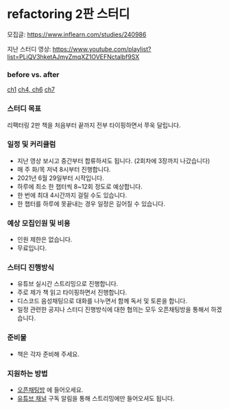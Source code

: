 # refactoring 2판 스터디

모집글: https://www.inflearn.com/studies/240986

지난 스터디 영상: https://www.youtube.com/playlist?list=PLjQV3hketAJmyZmqXZ1OVEFNctalbf9SX

### before vs. after
[ch1](https://github.com/roy-jung/refactoring/pull/1)
[ch4, ch6](https://github.com/roy-jung/refactoring/pull/2)
[ch7](https://github.com/roy-jung/refactoring/pull/3/commits/9a8d3e3c450a758071294966b40fd6b3b2255103)

### 스터디 목표

리팩터링 2판 책을 처음부터 끝까지 전부 타이핑하면서 쭈욱 달립니다.

### 일정 및 커리큘럼 

- 지난 영상 보시고 중간부터 합류하셔도 됩니다. (2회차에 3장까지 나갔습니다)
- 매 주 화/목 저녁 8시부터 진행합니다.
- 2021년 6월 29일부터 시작입니다.
- 하루에 최소 한 챕터씩 8~12회 정도로 예상합니다.
- 한 번에 최대 4시간까지 걸릴 수도 있습니다.
- 한 챕터를 하루에 못끝내는 경우 일정은 길어질 수 있습니다.

### 예상 모집인원 및 비용

- 인원 제한은 없습니다.
- 무료입니다.

### 스터디 진행방식
- 유튜브 실시간 스트리밍으로 진행합니다.
- 주로 제가 책 읽고 타이핑하면서 진행합니다.
- 디스코드 음성채팅으로 대화를 나누면서 함께 독서 및 토론을 합니다.
- 일정 관련한 공지나 스터디 진행방식에 대한 협의는 모두 오픈채팅방을 통해서 하겠습니다.

### 준비물
- 책은 각자 준비해 주세요.

### 지원하는 방법
- [오픈채팅방](https://open.kakao.com/o/gtvCekld) 에 들어오세요.
- [유튜브 채널](https://www.youtube.com/channel/UC68WPMGvA3Zj4qmqAuS8-ow) 구독 알림을 통해 스트리밍에만 들어오셔도 됩니다.
